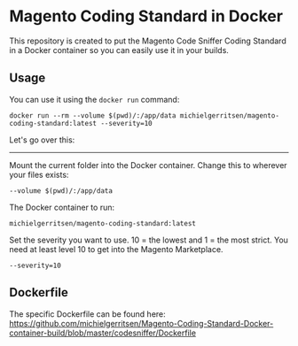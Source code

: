 # Magento Coding Standard in Docker

This repository is created to put the Magento Code Sniffer Coding Standard in a Docker container so you can easily use it in your builds.

## Usage

You can use it using the `docker run` command:

```
docker run --rm --volume $(pwd)/:/app/data michielgerritsen/magento-coding-standard:latest --severity=10
```

Let's go over this:

---

Mount the current folder into the Docker container. Change this to wherever your files exists:
```
--volume $(pwd)/:/app/data
``` 

The Docker container to run:
```
michielgerritsen/magento-coding-standard:latest
```

Set the severity you want to use. 10 = the lowest and 1 = the most strict. You need at least level 10 to get into the Magento Marketplace.

```
--severity=10
```

## Dockerfile

The specific Dockerfile can be found here:
https://github.com/michielgerritsen/Magento-Coding-Standard-Docker-container-build/blob/master/codesniffer/Dockerfile

